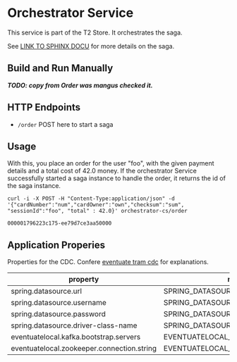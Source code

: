 # Orchestrator Service 

This service is part of the T2 Store.
It orchestrates the saga.

See [LINK TO SPHINX DOCU](TODO) for more details on the saga.

## Build and Run Manually

_**TODO: copy from Order was mangus checked it.**_

## HTTP Endpoints
* ``/order`` POST here to start a saga 

## Usage

With this, you place an order for the user "foo", with the given payment details and a total cost of 42.0 money.
If the orchestrator Service successfully started a saga instance to handle the order, it returns the id of the saga instance. 

```
curl -i -X POST -H "Content-Type:application/json" -d '{"cardNumber":"num","cardOwner":"own","checksum":"sum", "sessionId":"foo", "total" : 42.0}' orchestrator-cs/order
```
```
000001796223c175-ee79d7ce3aa50000
```


## Application Properies

Properties for the CDC.
Confere [eventuate tram cdc](https://eventuate.io/docs/manual/eventuate-tram/latest/getting-started-eventuate-tram.html) for explanations.

property | read from env var |
-------- | ----------------- |
spring.datasource.url | SPRING_DATASOURCE_URL |
spring.datasource.username | SPRING_DATASOURCE_USERNAME |
spring.datasource.password | SPRING_DATASOURCE_PASSWORD |
spring.datasource.driver-class-name | SPRING_DATASOURCE_DRIVER_CLASS_NAME |
eventuatelocal.kafka.bootstrap.servers | EVENTUATELOCAL_KAFKA_BOOTSTRAP_SERVERS |
eventuatelocal.zookeeper.connection.string | EVENTUATELOCAL_ZOOKEEPER_CONNECTION_STRING |